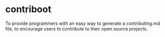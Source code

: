 # contriboot
To provide programmers with an easy way to generate a contributing.md file, to encourage users to contribute to their open source projects.
